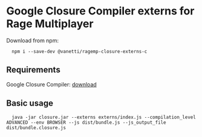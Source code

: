 Google Closure Compiler externs for Rage Multiplayer
========
Download from npm:
```text
  npm i --save-dev @vanetti/ragemp-closure-externs-c
```
Requirements
---
Google Closure Compiler: [download](https://developers.google.com/closure/compiler/docs/gettingstarted_app?hl=ru)

Basic usage
----

```text
  java -jar closure.jar --externs externs/index.js --compilation_level ADVANCED --env BROWSER --js dist/bundle.js --js_output_file dist/bundle.closure.js
```
